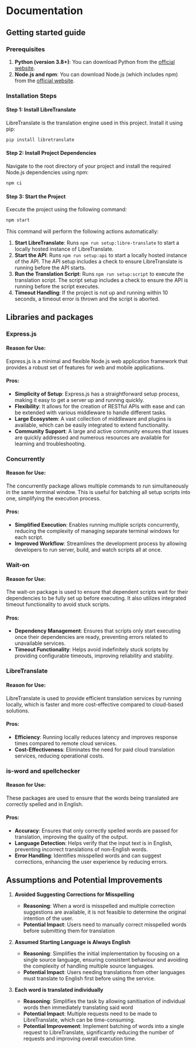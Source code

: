 # Documentation

## Getting started guide

### Prerequisites

1. **Python (version 3.8+)**: You can download Python from the [official website](https://www.python.org/downloads/).
2. **Node.js and npm**: You can download Node.js (which includes npm) from the [official website](https://nodejs.org/en).

### Installation Steps
#### Step 1: Install LibreTranslate

LibreTranslate is the translation engine used in this project. Install it using pip:

```bash
pip install libretranslate
```

#### Step 2: Install Project Dependencies

Navigate to the root directory of your project and install the required Node.js dependencies using npm:

```bash
npm ci
```

#### Step 3: Start the Project

Execute the project using the following command:

```bash 
npm start
```

This command will perform the following actions automatically:

1. **Start LibreTranslate**: Runs `npm run setup:libre-translate` to start a locally hosted instance of LibreTranslate.
2. **Start the API**: Runs `npm run setup:api` to start a locally hosted instance of the API. The API setup includes a check to ensure LibreTranslate is running before the API starts.
3. **Run the Translation Script**: Runs `npm run setup:script` to execute the translation script. The script setup includes a check to ensure the API is running before the script executes.
4. **Timeout Handling**: If the project is not up and running within 10 seconds, a timeout error is thrown and the script is aborted.

## Libraries and packages

### Express.js

#### Reason for Use:
Express.js is a minimal and flexible Node.js web application framework that provides a robust set of features for web and mobile applications.

#### Pros:

- **Simplicity of Setup**: Express.js has a straightforward setup process, making it easy to get a server up and running quickly.
- **Flexibility**: It allows for the creation of RESTful APIs with ease and can be extended with various middleware to handle different tasks.
- **Large Ecosystem**: A vast collection of middleware and plugins is available, which can be easily integrated to extend functionality.
- **Community Support**: A large and active community ensures that issues are quickly addressed and numerous resources are available for learning and troubleshooting.

### Concurrently

#### Reason for Use:
The concurrently package allows multiple commands to run simultaneously in the same terminal window. This is useful for batching all setup scripts into one, simplifying the execution process.

#### Pros:

- **Simplified Execution**: Enables running multiple scripts concurrently, reducing the complexity of managing separate terminal windows for each script.
- **Improved Workflow**: Streamlines the development process by allowing developers to run server, build, and watch scripts all at once.

### Wait-on

#### Reason for Use:
The wait-on package is used to ensure that dependent scripts wait for their dependencies to be fully set up before executing. It also utilizes integrated timeout functionality to avoid stuck scripts.

#### Pros:

- **Dependency Management**: Ensures that scripts only start executing once their dependencies are ready, preventing errors related to unavailable services.
- **Timeout Functionality**: Helps avoid indefinitely stuck scripts by providing configurable timeouts, improving reliability and stability.

### LibreTranslate

#### Reason for Use:
LibreTranslate is used to provide efficient translation services by running locally, which is faster and more cost-effective compared to cloud-based solutions.

#### Pros:

- **Efficiency**: Running locally reduces latency and improves response times compared to remote cloud services.
- **Cost-Effectiveness**: Eliminates the need for paid cloud translation services, reducing operational costs.

### is-word and spellchecker

#### Reason for Use:
These packages are used to ensure that the words being translated are correctly spelled and in English.

#### Pros:

- **Accuracy**: Ensures that only correctly spelled words are passed for translation, improving the quality of the output.
- **Language Detection**: Helps verify that the input text is in English, preventing incorrect translations of non-English words.
- **Error Handling**: Identifies misspelled words and can suggest corrections, enhancing the user experience by reducing errors.

## Assumptions and Potential Improvements

1. **Avoided Suggesting Corrections for Misspelling**
    - **Reasoning**: When a word is misspelled and multiple correction suggestions are available, it is not feasible to determine the original intention of the user.
    - **Potential Impact**: Users need to manually correct misspelled words before submitting them for translation

2. **Assumed Starting Language is Always English**
    - **Reasoning**: Simplifies the initial implementation by focusing on a single source language, ensuring consistent behaviour and avoiding the complexity of handling multiple source languages.
    - **Potential Impact**: Users needing translations from other languages must translate to English first before using the service.

3. **Each word is translated individually**
    - **Reasoning**: Simplifies the task by allowing sanitisation of individual words then immediately translating said word
    - **Potential Impact**: Multiple requests need to be made to LibreTranslate, which can be time-consuming.
    - **Potential Improvement**: Implement batching of words into a single request to LibreTranslate, significantly reducing the number of requests and improving overall execution time.